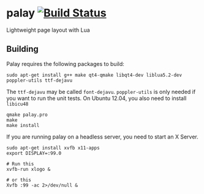 # palay [![Build Status](https://travis-ci.org/jhandley/palay.svg)](https://travis-ci.org/jhandley/palay)

Lightweight page layout with Lua

## Building

Palay requires the following packages to build:

    sudo apt-get install g++ make qt4-qmake libqt4-dev liblua5.2-dev poppler-utils ttf-dejavu

The `ttf-dejavu` may be called `font-dejavu`. `poppler-utils` is only needed
if you want to run the unit tests. On Ubuntu 12.04, you also need to install
`libicu48`


```
qmake palay.pro
make
make install
```

If you are running palay on a headless server, you need to start an X Server.

    sudo apt-get install xvfb x11-apps
    export DISPLAY=:99.0

    # Run this
    xvfb-run xlogo &

    # or this
    Xvfb :99 -ac 2>/dev/null &

